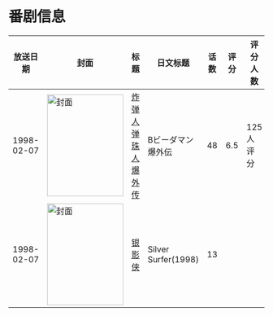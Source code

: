 # 番剧信息

|放送日期|封面|标题|日文标题|话数|评分|评分人数|
|---|---|---|---|---|---|---|
|1998-02-07|<img src="https://lain.bgm.tv/pic/cover/c/67/a9/37468_YjKhO.jpg" alt="封面" style="width:150px;height:200px;object-fit:cover;">|[炸弹人 弹珠人爆外传](https://bangumi.tv/subject/37468)|Bビーダマン爆外伝|48|6.5|125人评分|
|1998-02-07|<img src="https://lain.bgm.tv/pic/cover/c/fb/3e/481357_aGAKw.jpg" alt="封面" style="width:150px;height:200px;object-fit:cover;">|[银影侠](https://bangumi.tv/subject/481357)|Silver Surfer(1998)|13|||
